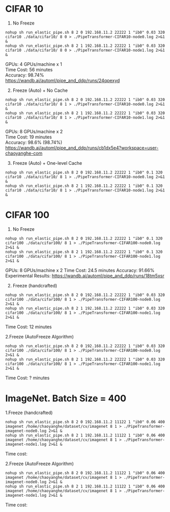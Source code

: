 # CIFAR 10

1. No Freeze
```
nohup sh run_elastic_pipe.sh 8 2 0 192.168.11.2 22222 1 "ib0" 0.03 320 cifar10 ./data/cifar10/ 8 0 > ./PipeTransformer-CIFAR10-node0.log 2>&1 &
nohup sh run_elastic_pipe.sh 8 2 1 192.168.11.2 22222 1 "ib0" 0.03 320 cifar10 ./data/cifar10/ 8 0 > ./PipeTransformer-CIFAR10-node1.log 2>&1 &
```
GPUs: 4 GPUs/machine x 1 \
Time Cost: 56 minutes \
Accuracy: 98.74% \
https://wandb.ai/automl/pipe_and_ddp/runs/24qpexyd 

2. Freeze (Auto) + No Cache
```
nohup sh run_elastic_pipe.sh 8 2 0 192.168.11.2 22222 1 "ib0" 0.03 320 cifar10 ./data/cifar10/ 8 1 > ./PipeTransformer-CIFAR10-node0.log 2>&1 &
nohup sh run_elastic_pipe.sh 8 2 1 192.168.11.2 22222 1 "ib0" 0.03 320 cifar10 ./data/cifar10/ 8 1 > ./PipeTransformer-CIFAR10-node1.log 2>&1 &
```
GPUs: 8 GPUs/machine x 2 \
Time Cost: 19 minutes \
Accuracy: 98.6% (98.74%) \
https://wandb.ai/automl/pipe_and_ddp/runs/cb1dx5e4?workspace=user-chaoyanghe-com



3. Freeze (Auto) + One-level Cache
```
nohup sh run_elastic_pipe.sh 8 2 0 192.168.11.2 22222 1 "ib0" 0.1 320 cifar10 ./data/cifar10/ 8 1 > ./PipeTransformer-CIFAR10-node0.log 2>&1 &
nohup sh run_elastic_pipe.sh 8 2 1 192.168.11.2 22222 1 "ib0" 0.1 320 cifar10 ./data/cifar10/ 8 1 > ./PipeTransformer-CIFAR10-node1.log 2>&1 &
```



# CIFAR 100
1. No Freeze
```
nohup sh run_elastic_pipe.sh 8 2 0 192.168.11.2 22222 1 "ib0" 0.1 320 cifar100 ./data/cifar100/ 8 1 > ./PipeTransformer-CIFAR100-node0.log 2>&1 &
nohup sh run_elastic_pipe.sh 8 2 1 192.168.11.2 22222 1 "ib0" 0.1 320 cifar100 ./data/cifar100/ 8 1 > ./PipeTransformer-CIFAR100-node1.log 2>&1 &
```
GPUs: 8 GPUs/machine x 2
Time Cost: 24.5 minutes
Accuracy: 91.66%
Experimental Results: https://wandb.ai/automl/pipe_and_ddp/runs/18tm5xsr

2. Freeze (handcrafted)
```
nohup sh run_elastic_pipe.sh 8 2 0 192.168.11.2 22222 1 "ib0" 0.03 320 cifar100 ./data/cifar100/ 8 1 > ./PipeTransformer-CIFAR100-node0.log 2>&1 &
nohup sh run_elastic_pipe.sh 8 2 1 192.168.11.2 22222 1 "ib0" 0.03 320 cifar100 ./data/cifar100/ 8 1 > ./PipeTransformer-CIFAR100-node1.log 2>&1 &
```
Time Cost: 12 minutes


2.Freeze (AutoFreeze Algorithm)
```
nohup sh run_elastic_pipe.sh 8 2 0 192.168.11.2 22222 1 "ib0" 0.03 320 cifar100 ./data/cifar100/ 8 1 > ./PipeTransformer-CIFAR100-node0.log 2>&1 &
nohup sh run_elastic_pipe.sh 8 2 1 192.168.11.2 22222 1 "ib0" 0.03 320 cifar100 ./data/cifar100/ 8 1 > ./PipeTransformer-CIFAR100-node1.log 2>&1 &
```
Time Cost: ? minutes

# ImageNet. Batch Size = 400

1.Freeze (handcrafted)
```
nohup sh run_elastic_pipe.sh 8 2 0 192.168.11.2 11122 1 "ib0" 0.06 400 imagenet /home/chaoyanghe/dataset/cv/imagenet 8 1 > ./PipeTransformer-imagenet-node0.log 2>&1 &
nohup sh run_elastic_pipe.sh 8 2 1 192.168.11.2 11122 1 "ib0" 0.06 400 imagenet /home/chaoyanghe/dataset/cv/imagenet 8 1 > ./PipeTransformer-imagenet-node1.log 2>&1 &

```
Time cost: 

2.Freeze (AutoFreeze Algorithm)
```
nohup sh run_elastic_pipe.sh 8 2 0 192.168.11.2 11122 1 "ib0" 0.06 400 imagenet /home/chaoyanghe/dataset/cv/imagenet 8 1 > ./PipeTransformer-imagenet-node0.log 2>&1 &
nohup sh run_elastic_pipe.sh 8 2 1 192.168.11.2 11122 1 "ib0" 0.06 400 imagenet /home/chaoyanghe/dataset/cv/imagenet 8 1 > ./PipeTransformer-imagenet-node1.log 2>&1 &
```
Time cost: